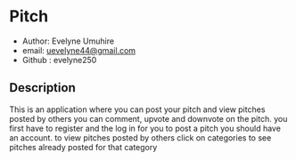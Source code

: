 # Pitch
* Author: Evelyne Umuhire
* email: uevelyne44@gmail.com
* Github : evelyne250

## Description

This is an application where you can post your pitch and view pitches posted by others you can comment, upvote and downvote on the pitch. you first have to register and the log in for you to post a pitch you should have an account. to view pitches posted by others click on categories to see pitches already posted for that category

